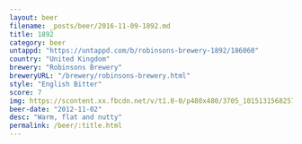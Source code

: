 ```yaml
---
layout: beer
filename: _posts/beer/2016-11-09-1892.md
title: 1892
category: beer
untappd: "https://untappd.com/b/robinsons-brewery-1892/186060"
country: "United Kingdom"
brewery: "Robinsons Brewery"
breweryURL: "/brewery/robinsons-brewery.html"
style: "English Bitter"
score: 7
img: https://scontent.xx.fbcdn.net/v/t1.0-0/p480x480/3705_10151315682573745_1414196769_n.jpg?oh=2f772ab12dba38cb1dde39c797b5945e&oe=59FA461E
beer-date: "2012-11-02"
desc: "Warm, flat and nutty"
permalink: /beer/:title.html
---
```

